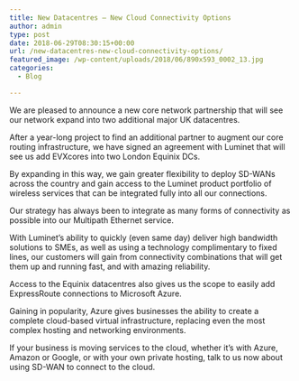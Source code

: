 ```yaml
---
title: New Datacentres – New Cloud Connectivity Options
author: admin
type: post
date: 2018-06-29T08:30:15+00:00
url: /new-datacentres-new-cloud-connectivity-options/
featured_image: /wp-content/uploads/2018/06/890x593_0002_13.jpg
categories:
  - Blog

---
```

We are pleased to announce a new core network partnership that will see our network expand into two additional major UK datacentres.

After a year-long project to find an additional partner to augment our core routing infrastructure, we have signed an agreement with Luminet that will see us add EVXcores into two London Equinix DCs.

By expanding in this way, we gain greater flexibility to deploy SD-WANs across the country and gain access to the Luminet product portfolio of wireless services that can be integrated fully into all our connections.

Our strategy has always been to integrate as many forms of connectivity as possible into our Multipath Ethernet service.

With Luminet’s ability to quickly (even same day) deliver high bandwidth solutions to SMEs, as well as using a technology complimentary to fixed lines, our customers will gain from connectivity combinations that will get them up and running fast, and with amazing reliability.

Access to the Equinix datacentres also gives us the scope to easily add ExpressRoute connections to Microsoft Azure.

Gaining in popularity, Azure gives businesses the ability to create a complete cloud-based virtual infrastructure, replacing even the most complex hosting and networking environments.

If your business is moving services to the cloud, whether it’s with Azure, Amazon or Google, or with your own private hosting, talk to us now about using SD-WAN to connect to the cloud.
